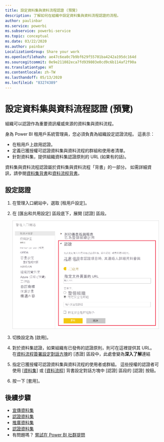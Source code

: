 ```yaml
---
title: 設定資料集與資料流程認證 (預覽)
description: 了解如何在組織中設定資料集與資料流程認證的流程。
author: paulinbar
ms.service: powerbi
ms.subservice: powerbi-service
ms.topic: conceptual
ms.date: 03/22/2020
ms.author: painbar
LocalizationGroup: Share your work
ms.openlocfilehash: ae47c6ea0c7b9bf629f55701ba4242a195dc164d
ms.sourcegitcommit: 0e9e211082eca7fd939803e0cd9c6b114af2f90a
ms.translationtype: HT
ms.contentlocale: zh-TW
ms.lasthandoff: 05/13/2020
ms.locfileid: "83274389"
---
```

# <a name="set-up-dataset-and-dataflow-certification-preview"></a>設定資料集與資料流程認證 (預覽)

組織可以認證作為重要資訊權威來源的資料集與資料流程。

身為 Power BI 租用戶系統管理員，您必須負責為組織設定認證流程。 這表示：
* 在租用戶上啟用認證。
* 定義已獲授權可認證資料集與資料流程的群組和使用者清單。
* 針對資料集，提供組織資料集認證原則的 URL (如果有的話)。

資料集與資料流程認證屬於資料集與資料流程「背書」的一部分。 如需詳細資訊，請參閱[資料集背書](../connect-data/service-datasets-promote.md)和[資料流程背書](../transform-model/service-dataflows-promote-certify.md)。


## <a name="set-up-certification"></a>設定認證

1. 在管理入口網站中，選取 [租用戶設定]。
1. 在 [匯出和共用設定] 區段底下，展開 [認證] 區段。

   ![設定資料集與資料流程認證](media/service-admin-setup-certification/service-admin-certification-setup-dialog.png)

1. 切換設定為 [啟用]。
1. 對於資料集認證，如果組織有已發佈的認證原則，則可在這裡提供其 URL。 在[資料流程簽署設定對話方塊](../connect-data/service-datasets-promote.md#request-dataset-certification)的 [憑證] 區段中，此處會變為**深入了解**連結 
1. 指定已獲授權可認證資料集與資料流程的使用者或群組。 這些授權的認證者可使用 [[資料集]](../connect-data/service-datasets-promote.md#request-dataset-certification) 或 [[資料流程]](../transform-model/service-dataflows-promote-certify.md#certify-a-dataflow) 背書設定對話方塊中 [認證] 區段的 [認證] 按鈕。
1. 按一下 [套用]。

## <a name="next-steps"></a>後續步驟
* [宣傳資料集](../connect-data/service-datasets-promote.md)
* [認證資料集](../connect-data/service-datasets-certify.md)
* [推廣資料集](../transform-model/service-dataflows-promote-certify.md#promote-a-dataflow)
* [認證資料集](../transform-model/service-dataflows-promote-certify.md#certify-a-dataflow)
* 有問題嗎？ [嘗試在 Power BI 社群提問](https://community.powerbi.com/)
